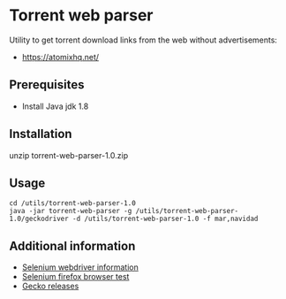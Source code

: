 # Torrent web parser
Utility to get torrent download links from the web without advertisements:
* https://atomixhq.net/

## Prerequisites
* Install Java jdk 1.8

## Installation
unzip torrent-web-parser-1.0.zip

## Usage
```
cd /utils/torrent-web-parser-1.0
java -jar torrent-web-parser -g /utils/torrent-web-parser-1.0/geckodriver -d /utils/torrent-web-parser-1.0 -f mar,navidad
```

## Additional information
* [Selenium webdriver information](https://www.javatpoint.com/selenium-webdriver)
* [Selenium firefox browser test](https://www.javatpoint.com/selenium-webdriver-running-test-on-firefox-browser-gecko-driver)
* [Gecko releases](https://github.com/mozilla/geckodriver/releases)
